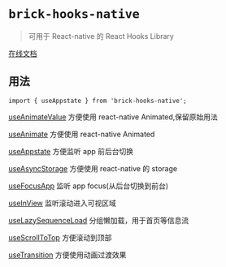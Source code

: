 # `brick-hooks-native`

> 可用于 React-native 的 React Hooks Library

[在线文档](https://mingneo.github.io/brick-hooks/)

## 用法

```
import { useAppstate } from 'brick-hooks-native';
```

[useAnimateValue](https://mingneo.github.io/brick-hooks/native/useAnimateValue) 方便使用 react-native Animated,保留原始用法

[useAnimate](https://mingneo.github.io/brick-hooks/native/useAnimate) 方便使用 react-native Animated

[useAppstate](https://mingneo.github.io/brick-hooks/native/useAppstate) 方便监听 app 前后台切换

[useAsyncStorage](https://mingneo.github.io/brick-hooks/native/useAsyncStorage) 方便使用 react-native 的 storage

[useFocusApp](https://mingneo.github.io/brick-hooks/native/useFocusApp) 监听 app focus(从后台切换到前台)

[useInView](https://mingneo.github.io/brick-hooks/native/useInView) 监听滚动进入可视区域

[useLazySequenceLoad](https://mingneo.github.io/brick-hooks/native/useLazySequenceLoad) 分组懒加载，用于首页等信息流

[useScrollToTop](https://mingneo.github.io/brick-hooks/native/useScrollToTop) 方便滚动到顶部

[useTransition](https://mingneo.github.io/brick-hooks/native/useTransition) 方便使用动画过渡效果
